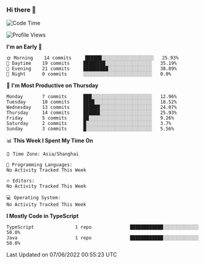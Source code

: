 ### Hi there 👋

<!--
**waynelwz/waynelwz** is a ✨ _special_ ✨ repository because its `README.md` (this file) appears on your GitHub profile.

Here are some ideas to get you started:

- 🔭 I’m currently working on ...
- 🌱 I’m currently learning ...
- 👯 I’m looking to collaborate on ...
- 🤔 I’m looking for help with ...
- 💬 Ask me about ...
- 📫 How to reach me: ...
- 😄 Pronouns: ...
- ⚡ Fun fact: ...
-->

<!--START_SECTION:waka-->
![Code Time](http://img.shields.io/badge/Code%20Time-31%20hrs%2056%20mins-blue)

![Profile Views](http://img.shields.io/badge/Profile%20Views-0-blue)

**I'm an Early 🐤** 

```text
🌞 Morning    14 commits     ██████░░░░░░░░░░░░░░░░░░░   25.93% 
🌆 Daytime    19 commits     ████████░░░░░░░░░░░░░░░░░   35.19% 
🌃 Evening    21 commits     █████████░░░░░░░░░░░░░░░░   38.89% 
🌙 Night      0 commits      ░░░░░░░░░░░░░░░░░░░░░░░░░   0.0%

```
📅 **I'm Most Productive on Thursday** 

```text
Monday       7 commits      ███░░░░░░░░░░░░░░░░░░░░░░   12.96% 
Tuesday      10 commits     ████░░░░░░░░░░░░░░░░░░░░░   18.52% 
Wednesday    13 commits     ██████░░░░░░░░░░░░░░░░░░░   24.07% 
Thursday     14 commits     ██████░░░░░░░░░░░░░░░░░░░   25.93% 
Friday       5 commits      ██░░░░░░░░░░░░░░░░░░░░░░░   9.26% 
Saturday     2 commits      █░░░░░░░░░░░░░░░░░░░░░░░░   3.7% 
Sunday       3 commits      █░░░░░░░░░░░░░░░░░░░░░░░░   5.56%

```


📊 **This Week I Spent My Time On** 

```text
⌚︎ Time Zone: Asia/Shanghai

💬 Programming Languages: 
No Activity Tracked This Week

🔥 Editors: 
No Activity Tracked This Week

💻 Operating System: 
No Activity Tracked This Week

```

**I Mostly Code in TypeScript** 

```text
TypeScript               1 repo              ████████████░░░░░░░░░░░░░   50.0% 
Java                     1 repo              ████████████░░░░░░░░░░░░░   50.0%

```



 Last Updated on 07/06/2022 00:55:23 UTC
<!--END_SECTION:waka-->
